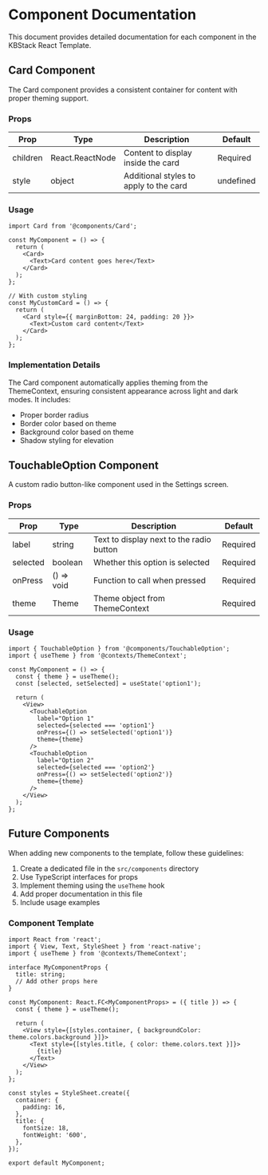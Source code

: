 # Component Documentation

This document provides detailed documentation for each component in the KBStack React Template.

## Card Component

The Card component provides a consistent container for content with proper theming support.

### Props

| Prop | Type | Description | Default |
|------|------|-------------|---------|
| children | React.ReactNode | Content to display inside the card | Required |
| style | object | Additional styles to apply to the card | undefined |

### Usage

```tsx
import Card from '@components/Card';

const MyComponent = () => {
  return (
    <Card>
      <Text>Card content goes here</Text>
    </Card>
  );
};

// With custom styling
const MyCustomCard = () => {
  return (
    <Card style={{ marginBottom: 24, padding: 20 }}>
      <Text>Custom card content</Text>
    </Card>
  );
};
```

### Implementation Details

The Card component automatically applies theming from the ThemeContext, ensuring consistent appearance across light and dark modes. It includes:

- Proper border radius
- Border color based on theme
- Background color based on theme
- Shadow styling for elevation

## TouchableOption Component

A custom radio button-like component used in the Settings screen.

### Props

| Prop | Type | Description | Default |
|------|------|-------------|---------|
| label | string | Text to display next to the radio button | Required |
| selected | boolean | Whether this option is selected | Required |
| onPress | () => void | Function to call when pressed | Required |
| theme | Theme | Theme object from ThemeContext | Required |

### Usage

```tsx
import { TouchableOption } from '@components/TouchableOption';
import { useTheme } from '@contexts/ThemeContext';

const MyComponent = () => {
  const { theme } = useTheme();
  const [selected, setSelected] = useState('option1');
  
  return (
    <View>
      <TouchableOption
        label="Option 1"
        selected={selected === 'option1'}
        onPress={() => setSelected('option1')}
        theme={theme}
      />
      <TouchableOption
        label="Option 2"
        selected={selected === 'option2'}
        onPress={() => setSelected('option2')}
        theme={theme}
      />
    </View>
  );
};
```

## Future Components

When adding new components to the template, follow these guidelines:

1. Create a dedicated file in the `src/components` directory
2. Use TypeScript interfaces for props
3. Implement theming using the `useTheme` hook
4. Add proper documentation in this file
5. Include usage examples

### Component Template

```tsx
import React from 'react';
import { View, Text, StyleSheet } from 'react-native';
import { useTheme } from '@contexts/ThemeContext';

interface MyComponentProps {
  title: string;
  // Add other props here
}

const MyComponent: React.FC<MyComponentProps> = ({ title }) => {
  const { theme } = useTheme();
  
  return (
    <View style={[styles.container, { backgroundColor: theme.colors.background }]}>
      <Text style={[styles.title, { color: theme.colors.text }]}>
        {title}
      </Text>
    </View>
  );
};

const styles = StyleSheet.create({
  container: {
    padding: 16,
  },
  title: {
    fontSize: 18,
    fontWeight: '600',
  },
});

export default MyComponent;
```

